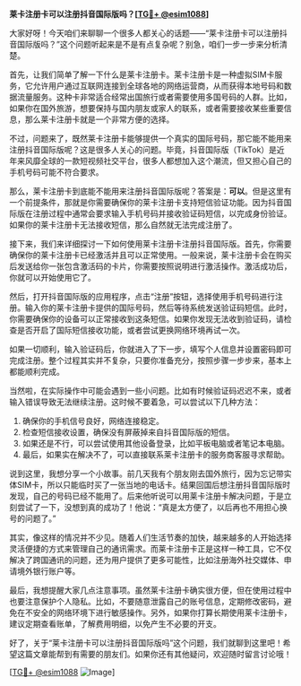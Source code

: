 **莱卡注册卡可以注册抖音国际版吗？[[TG💪+ @esim1088](https://t.me/s/esim1088)]**

大家好呀！今天咱们来聊聊一个很多人都关心的话题——“莱卡注册卡可以注册抖音国际版吗？”这个问题听起来是不是有点复杂呢？别急，咱们一步一步来分析清楚。

首先，让我们简单了解一下什么是莱卡注册卡。莱卡注册卡是一种虚拟SIM卡服务，它允许用户通过互联网连接到全球各地的网络运营商，从而获得本地号码和数据流量服务。这种卡非常适合经常出国旅行或者需要使用多国号码的人群。比如，如果你在国外旅游，想要保持与国内朋友或家人的联系，或者需要接收某些重要信息，那么莱卡注册卡就是一个非常方便的选择。

不过，问题来了，既然莱卡注册卡能够提供一个真实的国际号码，那它能不能用来注册抖音国际版呢？这是很多人关心的问题。毕竟，抖音国际版（TikTok）是近年来风靡全球的一款短视频社交平台，很多人都想加入这个潮流，但又担心自己的手机号码可能不符合要求。

那么，莱卡注册卡到底能不能用来注册抖音国际版呢？答案是：**可以**。但是这里有一个前提条件，那就是你需要确保你的莱卡注册卡支持短信验证功能。因为抖音国际版在注册过程中通常会要求输入手机号码并接收验证码短信，以完成身份验证。如果你的莱卡注册卡无法接收短信，那么自然就无法完成注册了。

接下来，我们来详细探讨一下如何使用莱卡注册卡注册抖音国际版。首先，你需要确保你的莱卡注册卡已经激活并且可以正常使用。一般来说，莱卡注册卡会在购买后发送给你一张包含激活码的卡片，你需要按照说明进行激活操作。激活成功后，你就可以开始使用它了。

然后，打开抖音国际版的应用程序，点击“注册”按钮，选择使用手机号码进行注册。输入你的莱卡注册卡提供的国际号码，然后等待系统发送验证码短信。此时，你需要确保你的设备可以正常接收到这条短信。如果你发现无法收到验证码，请检查是否开启了国际短信接收功能，或者尝试更换网络环境再试一次。

如果一切顺利，输入验证码后，你就进入了下一步，填写个人信息并设置密码即可完成注册。整个过程其实并不复杂，只要你准备充分，按照步骤一步步来，基本上都能顺利完成。

当然啦，在实际操作中可能会遇到一些小问题。比如有时候验证码迟迟不来，或者输入错误导致无法继续注册。这时候不要着急，可以尝试以下几种方法：

1. 确保你的手机信号良好，网络连接稳定。
2. 检查短信接收设置，确保没有屏蔽掉来自抖音国际版的短信。
3. 如果还是不行，可以尝试使用其他设备登录，比如平板电脑或者笔记本电脑。
4. 最后，如果实在解决不了，可以直接联系莱卡注册卡的服务商客服寻求帮助。

说到这里，我想分享一个小故事。前几天我有个朋友刚去国外旅行，因为忘记带实体SIM卡，所以只能临时买了一张当地的电话卡。结果回国后想注册抖音国际版时发现，自己的号码已经不能用了。后来他听说可以用莱卡注册卡解决问题，于是立刻尝试了一下，没想到真的成功了！他说：“真是太方便了，以后再也不用担心换号的问题了。”

其实，像这样的情况并不少见。随着人们生活节奏的加快，越来越多的人开始选择灵活便捷的方式来管理自己的通讯需求。而莱卡注册卡正是这样一种工具，它不仅解决了跨国通讯的问题，还为用户提供了更多可能性，比如注册海外社交媒体、申请境外银行账户等。

最后，我想提醒大家几点注意事项。虽然莱卡注册卡确实很方便，但在使用过程中也要注意保护个人隐私。比如，不要随意泄露自己的账号信息，定期修改密码，避免在不安全的网络环境下进行敏感操作。另外，如果你打算长期使用莱卡注册卡，建议定期查看账单，了解费用明细，以免产生不必要的开支。

好了，关于“莱卡注册卡可以注册抖音国际版吗”这个问题，我们就聊到这里吧！希望这篇文章能帮到有需要的朋友们。如果你还有其他疑问，欢迎随时留言讨论哦！

[[TG💪+ @esim1088](https://t.me/s/esim1088) ![Image](https://i.postimg.cc/4NQfJmqS/Snipaste-2025-05-13-00-14-12.png)]